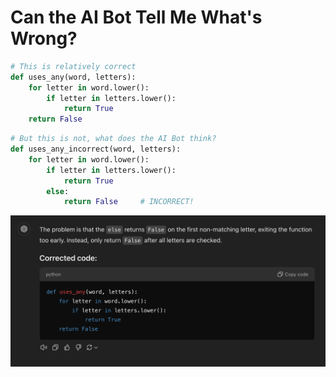 # Can the AI Bot Tell Me What's Wrong?

```python
# This is relatively correct
def uses_any(word, letters):
    for letter in word.lower():
        if letter in letters.lower():
            return True
    return False
```

```python
# But this is not, what does the AI Bot think?
def uses_any_incorrect(word, letters):
    for letter in word.lower():
        if letter in letters.lower():
            return True
        else:
            return False     # INCORRECT!
```

![AI_Exc_01.png](images/AI_Exc_01.png)